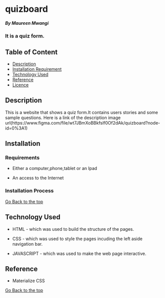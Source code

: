 # quizboard

##### By Maureen Mwangi 
### It is a quiz form.

## Table of Content

+ [Description](#description)
+ [Installation Requirement](#Installation)
+ [Technology Used](#technology-used)
+ [Reference](#reference)
+ [Licence](#licence)

## Description
<p>This is  a website that shows a quiz form.It contains users stories and some sample questions. Here is a link of the description image url(https://www.figma.com/file/wt7JBmXoBBkfslf0Of2dAk/quizboard?node-id=0%3A1)</p>


## Installation

### Requirements

* Either a computer,phone,tablet or an Ipad

* An access to the Internet

### Installation Process

[Go Back to the top](#quizboard)
## Technology Used
* HTML - which was used to build the structure of the pages.

* CSS - which was used to style the pages incuding the left aside navigation bar.
* JAVASCRIPT -  which was used to make the web page interactive.

## Reference
* Materialize CSS

[Go Back to the top](#portfolio)


